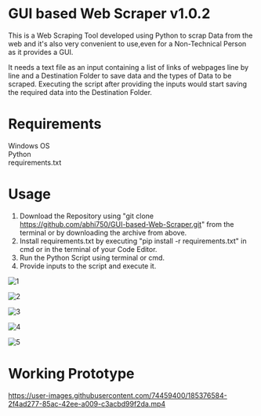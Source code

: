 # GUI based Web Scraper v1.0.2

This is a Web Scraping Tool developed using Python to scrap Data from the web and it's also very convenient to use,even for a Non-Technical Person as it provides a GUI.         

It needs a text file as an input containing a list of links of webpages line by line and a Destination Folder to save data and the types of Data to be scraped.
Executing the script after providing the inputs would start saving the required data into the Destination Folder.

# Requirements

Windows OS             
Python                   
requirements.txt

# Usage    

1. Download the Repository using "git clone https://github.com/abhi750/GUI-based-Web-Scraper.git" from the terminal or by downloading the archive from above.      
2. Install requirements.txt by executing "pip install -r requirements.txt" in cmd or in the terminal of your Code Editor.                          
3. Run the Python Script using terminal or cmd.                         
4. Provide inputs to the script and execute it.



![1](https://user-images.githubusercontent.com/74459400/185405055-bb0f6777-e53c-418b-aea0-1ec08b5405aa.png)

![2](https://user-images.githubusercontent.com/74459400/185405094-5839f310-6c1f-4976-96ff-06840c7e66ae.png)

![3](https://user-images.githubusercontent.com/74459400/185405129-77faa9ab-c51a-47d8-b08f-67903605383c.png)

![4](https://user-images.githubusercontent.com/74459400/185405192-b796fe9f-648c-448c-8e93-871ef8d871d3.png)

![5](https://user-images.githubusercontent.com/74459400/185405226-877b24a4-3ee6-4da9-8ac6-31d90d3fecd3.png)




# Working Prototype

https://user-images.githubusercontent.com/74459400/185376584-2f4ad277-85ac-42ee-a009-c3acbd99f2da.mp4



